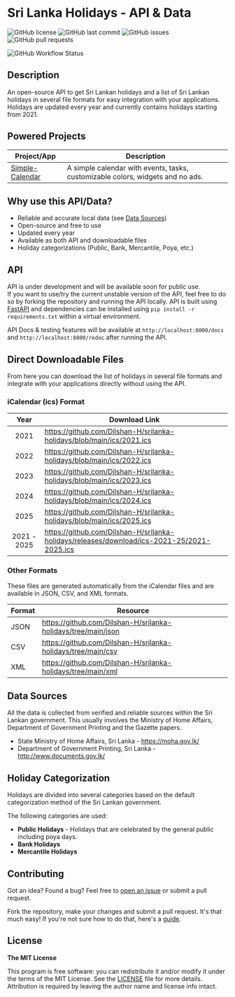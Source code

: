 # Sri Lanka Holidays - API & Data

![GitHub license](https://img.shields.io/github/license/Dilshan-H/srilanka-holidays?style=for-the-badge)
![GitHub last commit](https://img.shields.io/github/last-commit/Dilshan-H/srilanka-holidays?style=for-the-badge)
![GitHub issues](https://img.shields.io/github/issues/Dilshan-H/srilanka-holidays?style=for-the-badge)
![GitHub pull requests](https://img.shields.io/github/issues-pr/Dilshan-H/srilanka-holidays?style=for-the-badge)

<!-- ![GitHub stars](https://img.shields.io/github/stars/Dilshan-H/srilanka-holidays?style=for-the-badge)
![GitHub forks](https://img.shields.io/github/forks/Dilshan-H/srilanka-holidays?style=for-the-badge) -->

![GitHub Workflow Status](https://github.com/Dilshan-H/srilanka-holidays/actions/workflows/convert_ics.yaml/badge.svg)

## Description

An open-source API to get Sri Lankan holidays and a list of Sri Lankan holidays in several file formats for easy integration with your applications.
Holidays are updated every year and currently contains holidays starting from 2021.

## Powered Projects

| Project/App                                                             | Description                                                                    |
| ----------------------------------------------------------------------- | ------------------------------------------------------------------------------ |
| [Simple-Calendar](https://github.com/SimpleMobileTools/Simple-Calendar) | A simple calendar with events, tasks, customizable colors, widgets and no ads. |

## Why use this API/Data?

- Reliable and accurate local data (see [Data Sources](#data-sources))
- Open-source and free to use
- Updated every year
- Available as both API and downloadable files
- Holiday categorizations (Public, Bank, Mercantile, Poya, etc.)

## API

API is under development and will be available soon for public use.  
If you want to use/try the current unstable version of the API, feel free to do so by forking the repository and running the API locally. API is built using [FastAPI](https://fastapi.tiangolo.com/) and dependencies can be installed using `pip install -r requirements.txt` within a virtual environment.

API Docs & testing features will be available at `http://localhost:8000/docs` and `http://localhost:8000/redoc` after running the API.

## Direct Downloadable Files

From here you can download the list of holidays in several file formats and integrate with your applications directly without using the API.

### iCalendar (ics) Format

|    Year     | Download Link                                                                              |
| :---------: | ------------------------------------------------------------------------------------------ |
|    2021     | https://github.com/Dilshan-H/srilanka-holidays/blob/main/ics/2021.ics                      |
|    2022     | https://github.com/Dilshan-H/srilanka-holidays/blob/main/ics/2022.ics                      |
|    2023     | https://github.com/Dilshan-H/srilanka-holidays/blob/main/ics/2023.ics                      |
|    2024     | https://github.com/Dilshan-H/srilanka-holidays/blob/main/ics/2024.ics                      |
|    2025     | https://github.com/Dilshan-H/srilanka-holidays/blob/main/ics/2025.ics                      |
| 2021 - 2025 | https://github.com/Dilshan-H/srilanka-holidays/releases/download/ics-2021-25/2021-2025.ics |

### Other Formats

These files are generated automatically from the iCalendar files and are available in JSON, CSV, and XML formats.

| Format | Resource                                                      |
| ------ | ------------------------------------------------------------- |
| JSON   | https://github.com/Dilshan-H/srilanka-holidays/tree/main/json |
| CSV    | https://github.com/Dilshan-H/srilanka-holidays/tree/main/csv  |
| XML    | https://github.com/Dilshan-H/srilanka-holidays/tree/main/xml  |

## Data Sources

All the data is collected from verified and reliable sources within the Sri Lankan government. This usually involves the Ministry of Home Affairs, Department of Government Printing and the Gazette papers.

- State Ministry of Home Affairs, Sri Lanka - https://moha.gov.lk/
- Department of Government Printing, Sri Lanka - http://www.documents.gov.lk/

## Holiday Categorization

Holidays are divided into several categories based on the default categorization method of the Sri Lankan government.

The following categories are used:

- **Public Holidays** - Holidays that are celebrated by the general public including poya days.
- **Bank Holidays**
- **Mercantile Holidays**

## Contributing

Got an idea? Found a bug? Feel free to [open an issue](https://github.com/Dilshan-H/srilanka-holidays/issues/new) or submit a pull request.

Fork the repository, make your changes and submit a pull request. It's that much easy! If you're not sure how to do that, here's a [guide](https://opensource.com/article/19/7/create-pull-request-github).

## License

**The MIT License**

This program is free software: you can redistribute it and/or modify it under the terms of the MIT License. See the [LICENSE](LICENSE) file for more details. Attribution is required by leaving the author name and license info intact.

